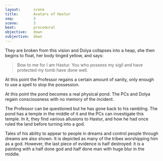 ```yaml
---
layout:      scene
title:       Avatars of Hastur
seq:         3
scene:       3
beat:        procedural
objective:   down
subjective:  down
---
```



They are broken from this vision and Dolya collapses into a heap,
she then begins to float, her body tinged yellow, and says:

> Bow to me for I am Hastur.
> You who possess my sigil and have protected my tomb have done well.

At this point the Professor regains a certain amount of sanity,
only enough to use a spell to stop the possession.

At this point the pond becomes a real physical pond.
The PCs and Dolya regain consciousness with no memory of the incident.

The Professor can be questioned but he has gone back to his rambling.
The pond has a temple in the middle of it and the PCs can investigate this temple.
In it, they find various allusions to Hastur,
and how he had once ruled the land before turning into a god.

Tales of his ability to appear to people in dreams and control people through dreams are also shown.
It is depicted as many of the tribes worshipping him as a god.
However, the last piece of evidence is half destroyed:
it is a painting with a half done god and half done man with huge blur in the middle.





